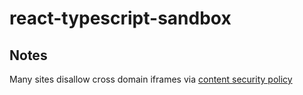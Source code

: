 # react-typescript-sandbox

## Notes

Many sites disallow cross domain iframes via [content security policy](https://developer.mozilla.org/en-US/docs/Web/HTTP/Headers/Content-Security-Policy)
